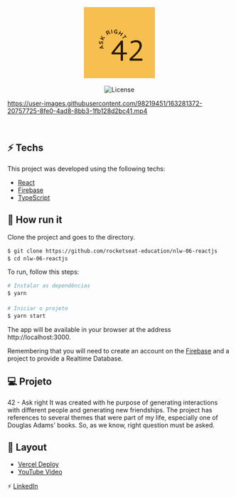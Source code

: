 <p align="center">
  <img alt="justask" src=".github/42.png" width="160px" >
</p>

<p align="center">
 <img  src="https://img.shields.io/static/v1?label=license&message=MIT&color=8257E5&labelColor=000000" alt="License">   
</p>


https://user-images.githubusercontent.com/98219451/163281372-20757725-8fe0-4ad8-8bb3-1fb128d2bc41.mp4




<br>

## ⚡ Techs

This project was developed using the following techs: 

- [React](https://reactjs.org)
- [Firebase](https://firebase.google.com/)
- [TypeScript](https://www.typescriptlang.org/)

## 🚀 How run it

Clone the project and goes to the directory.

```bash
$ git clone https://github.com/rocketseat-education/nlw-06-reactjs
$ cd nlw-06-reactjs
```

To run, follow this steps:
```bash
# Instalar as dependências
$ yarn

# Iniciar o projeto
$ yarn start
```
The app will be available in your browser at the address http://localhost:3000.



Remembering that you will need to create an account on the [Firebase](https://firebase.google.com/) and a project to provide a Realtime Database. 

## 💻 Projeto
42 - Ask right
It was created with he purpose of generating interactions with different people and generating new friendships.
The project has references to several themes that were part of my life, especially one of Douglas Adams' books.
So, as we know,  right question must be asked.


## 🔖 Layout
- [Vercel Deploy](https://42-eta.vercel.app/)
- [YouTube Video](https://www.youtube.com/watch?v=ZRiBYenFGCw) 


⚡ [LinkedIn](https://www.linkedin.com/in/fernando-costa-dev/)
